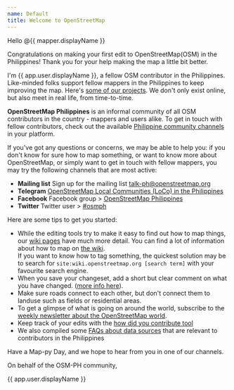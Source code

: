 ```yaml
---
name: Default
title: Welcome to OpenStreetMap
---
```


Hello @{{ mapper.displayName }}

Congratulations on making your first edit to OpenStreetMap(OSM) in the Philippines! Thank you for your help making the map a little bit better.

I'm {{ app.user.displayName }}, a fellow OSM contributor in the Philippines. Like-minded folks support fellow mappers in the Philippines to keep improving the map. Here's [some of our projects](https://openstreetmap.org/wiki/Philippines/Projects). We don't only exist online, but also meet in real life, from time-to-time.

**OpenStreetMap Philippines** is an informal community of all OSM contributors in the country - mappers and users alike. To get in touch with fellow contributors, check out the available [Philippine community channels](https://osm.org/wiki/PH) in your platform.

If you've got any questions or concerns, we may be able to help you: if you don't know for sure how to map something, or want to know more about OpenStreetMap, or simply want to get in touch with fellow mappers, you may try the following channels that are most active:

- **Mailing list** Sign up for the mailing list [talk-ph@openstreetmap.org](https://lists.openstreetmap.org/listinfo/talk-ph)
- **Telegram** [OpenStreetMap Local Communities (LoCo) in the Philippines](https://t.me/OSMph)
- **Facebook** Facebook group > [OpenStreetMap Philippines](https://www.facebook.com/OSMPH)
- **Twitter** Twitter user > [#osmph](https://twitter.com/hashtag/osmph?f=live)

Here are some tips to get you started:

- While the editing tools try to make it easy to find out how to map things, our [wiki pages](https://wiki.openstreetmap.org/wiki/) have much more detail. You can find a lot of information about how to map on [the wiki](https://wiki.openstreetmap.org/wiki/).  
If you want to know how to tag something, the quickest solution may be to search for `site:wiki.openstreetmap.org [search term]` with your favourite search engine.
- When you save your changeset, add a short but clear comment on what you have changed. ([more info here](https://wiki.openstreetmap.org/wiki/Good_changeset_comments)).
- Make sure roads connect to each other, but don't connect them to landuse such as fields or residential areas.
- To get a glimpse of what is going on around the world, subscribe to the [weekly newsletter about the OpenStreetMap world](https://weeklyosm.eu/).
- Keep track of your edits with the [how did you contribute tool](http://hdyc.neis-one.org/)
- We also compiled some [FAQs about data sources](https://hackmd.io/@osmph/BJx5exZWw) that are relevant to contributors in the Philippines

Have a Map-py Day, and we hope to hear from you in one of our channels.

On behalf of the OSM-PH community,

{{ app.user.displayName }}
